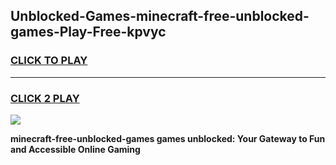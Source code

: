 
## Unblocked-Games-minecraft-free-unblocked-games-Play-Free-kpvyc
<h3>
<a href="https://premium76.site?title=minecraft-free-unblocked-games&ref=20A">CLICK TO PLAY</a></h3>
<hr>

<h3>
<a href="https://premium76.site?title=minecraft-free-unblocked-games&ref=20A">CLICK 2 PLAY</a>
  
</h3>

<a href="https://premium76.site?title=minecraft-free-unblocked-games&ref=20A"><img src="https://clearcache.store/games.png"></a>


**minecraft-free-unblocked-games games unblocked: Your Gateway to Fun and Accessible Online Gaming**
